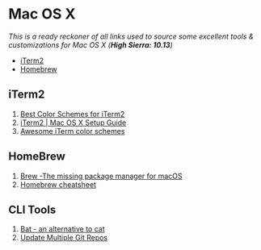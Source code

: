Mac OS X
======================

*This is a ready reckoner of all links used to source some excellent tools & customizations for Mac OS X (**High Sierra: 10.13**)*

- [iTerm2](#iterm2)
- [Homebrew](#homebrew)


## iTerm2

1. [Best Color Schemes for iTerm2](https://iterm2colorschemes.com)
2. [iTerm2 | Mac OS X Setup Guide](http://sourabhbajaj.com/mac-setup/iTerm/README.html)
3. [Awesome iTerm color schemes](https://github.com/bahlo/iterm-colors)


## HomeBrew

1. [Brew -The missing package manager for macOS](https://brew.sh/)
2. [Homebrew cheatsheet](https://devhints.io/homebrew)


## CLI Tools
1. [Bat - an alternative to cat](https://github.com/sharkdp/bat)
2. [Update Multiple Git Repos](https://github.com/earwig/git-repo-updater)
